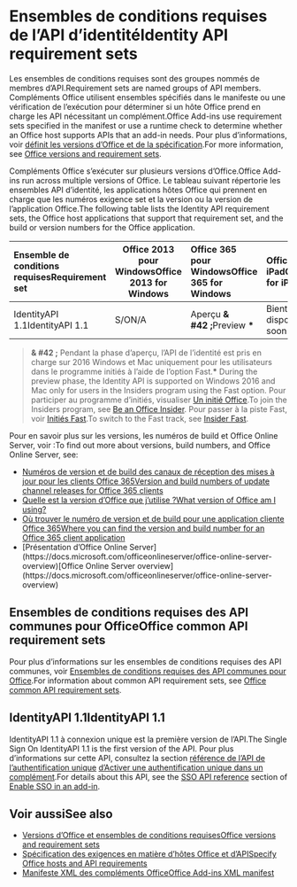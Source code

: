 # <a name="identity-api-requirement-sets"></a><span data-ttu-id="dc1ad-101">Ensembles de conditions requises de l’API d’identité</span><span class="sxs-lookup"><span data-stu-id="dc1ad-101">Identity API requirement sets</span></span>

<span data-ttu-id="dc1ad-102">Les ensembles de conditions requises sont des groupes nommés de membres d’API.</span><span class="sxs-lookup"><span data-stu-id="dc1ad-102">Requirement sets are named groups of API members.</span></span> <span data-ttu-id="dc1ad-103">Compléments Office utilisent ensembles spécifiés dans le manifeste ou une vérification de l’exécution pour déterminer si un hôte Office prend en charge les API nécessitant un complément.</span><span class="sxs-lookup"><span data-stu-id="dc1ad-103">Office Add-ins use requirement sets specified in the manifest or use a runtime check to determine whether an Office host supports APIs that an add-in needs.</span></span> <span data-ttu-id="dc1ad-104">Pour plus d’informations, voir [définit les versions d’Office et de la spécification](https://docs.microsoft.com/office/dev/add-ins/develop/office-versions-and-requirement-sets).</span><span class="sxs-lookup"><span data-stu-id="dc1ad-104">For more information, see [Office versions and requirement sets](https://docs.microsoft.com/office/dev/add-ins/develop/office-versions-and-requirement-sets).</span></span>

<span data-ttu-id="dc1ad-105">Compléments Office s’exécuter sur plusieurs versions d’Office.</span><span class="sxs-lookup"><span data-stu-id="dc1ad-105">Office Add-ins run across multiple versions of Office.</span></span> <span data-ttu-id="dc1ad-106">Le tableau suivant répertorie les ensembles API d’identité, les applications hôtes Office qui prennent en charge que les numéros exigence set et la version ou la version de l’application Office.</span><span class="sxs-lookup"><span data-stu-id="dc1ad-106">The following table lists the Identity API requirement sets, the Office host applications that support that requirement set, and the build or version numbers for the Office application.</span></span>

|  <span data-ttu-id="dc1ad-107">Ensemble de conditions requises</span><span class="sxs-lookup"><span data-stu-id="dc1ad-107">Requirement set</span></span>  | <span data-ttu-id="dc1ad-108">Office 2013 pour Windows</span><span class="sxs-lookup"><span data-stu-id="dc1ad-108">Office 2013 for Windows</span></span> | <span data-ttu-id="dc1ad-109">Office 365 pour Windows</span><span class="sxs-lookup"><span data-stu-id="dc1ad-109">Office 365 for Windows</span></span>   |  <span data-ttu-id="dc1ad-110">Office 365 pour iPad</span><span class="sxs-lookup"><span data-stu-id="dc1ad-110">Office 365 for iPad</span></span>  |  <span data-ttu-id="dc1ad-111">Office 365 pour Mac</span><span class="sxs-lookup"><span data-stu-id="dc1ad-111">Office 365 for Mac</span></span>  | <span data-ttu-id="dc1ad-112">Office Online</span><span class="sxs-lookup"><span data-stu-id="dc1ad-112">Office Online</span></span>  | <span data-ttu-id="dc1ad-113">SharePoint Online</span><span class="sxs-lookup"><span data-stu-id="dc1ad-113">SharePoint Online</span></span> | <span data-ttu-id="dc1ad-114">OneDrive.com</span><span class="sxs-lookup"><span data-stu-id="dc1ad-114">OneDrive.com</span></span> |<span data-ttu-id="dc1ad-115">Outlook.com et Exchange Online</span><span class="sxs-lookup"><span data-stu-id="dc1ad-115">Outlook.com & Exchange Online</span></span>|
|:-----|-----|:-----|:-----|:-----|:-----|:-----|:-----|:-----|
| <span data-ttu-id="dc1ad-116">IdentityAPI 1.1</span><span class="sxs-lookup"><span data-stu-id="dc1ad-116">IdentityAPI 1.1</span></span>  | <span data-ttu-id="dc1ad-117">S/O</span><span class="sxs-lookup"><span data-stu-id="dc1ad-117">N/A</span></span> | <span data-ttu-id="dc1ad-118">Aperçu **& #42 ;**</span><span class="sxs-lookup"><span data-stu-id="dc1ad-118">Preview **&#42;**</span></span> | <span data-ttu-id="dc1ad-119">Bientôt disponible</span><span class="sxs-lookup"><span data-stu-id="dc1ad-119">Coming soon</span></span> | <span data-ttu-id="dc1ad-120">Aperçu **& #42 ;**</span><span class="sxs-lookup"><span data-stu-id="dc1ad-120">Preview **&#42;**</span></span>| <span data-ttu-id="dc1ad-121">Available</span><span class="sxs-lookup"><span data-stu-id="dc1ad-121">Available</span></span> | <span data-ttu-id="dc1ad-122">Available</span><span class="sxs-lookup"><span data-stu-id="dc1ad-122">Available</span></span>| <span data-ttu-id="dc1ad-123">Bientôt disponible</span><span class="sxs-lookup"><span data-stu-id="dc1ad-123">Coming soon</span></span> | <span data-ttu-id="dc1ad-124">Bientôt disponible</span><span class="sxs-lookup"><span data-stu-id="dc1ad-124">Coming soon</span></span> |

> <span data-ttu-id="dc1ad-125">**& #42 ;** Pendant la phase d’aperçu, l’API de l’identité est pris en charge sur 2016 Windows et Mac uniquement pour les utilisateurs dans le programme initiés à l’aide de l’option Fast.</span><span class="sxs-lookup"><span data-stu-id="dc1ad-125">**&#42;** During the preview phase, the Identity API is supported on Windows 2016 and Mac only for users in the Insiders program using the Fast option.</span></span> <span data-ttu-id="dc1ad-126">Pour participer au programme d’initiés, visualiser [Un initié Office](https://products.office.com/office-insider?tab=tab-1).</span><span class="sxs-lookup"><span data-stu-id="dc1ad-126">To join the Insiders program, see [Be an Office Insider](https://products.office.com/office-insider?tab=tab-1).</span></span> <span data-ttu-id="dc1ad-127">Pour passer à la piste Fast, voir [Initiés Fast](https://answers.microsoft.com/en-us/msoffice/forum/msoffice_officeinsider-mso_win10-msoinsider_reg/its-here-office-insider-fast-for-office-2016-on/dbe8e7bb-9523-44a4-948b-9436fedfd961).</span><span class="sxs-lookup"><span data-stu-id="dc1ad-127">To switch to the Fast track, see [Insider Fast](https://answers.microsoft.com/en-us/msoffice/forum/msoffice_officeinsider-mso_win10-msoinsider_reg/its-here-office-insider-fast-for-office-2016-on/dbe8e7bb-9523-44a4-948b-9436fedfd961).</span></span>

<span data-ttu-id="dc1ad-128">Pour en savoir plus sur les versions, les numéros de build et Office Online Server, voir :</span><span class="sxs-lookup"><span data-stu-id="dc1ad-128">To find out more about versions, build numbers, and Office Online Server, see:</span></span>

- [<span data-ttu-id="dc1ad-129">Numéros de version et de build des canaux de réception des mises à jour pour les clients Office 365</span><span class="sxs-lookup"><span data-stu-id="dc1ad-129">Version and build numbers of update channel releases for Office 365 clients</span></span>](https://support.office.com/article/version-and-build-numbers-of-update-channel-releases-ae942449-1fca-4484-898b-a933ea23def7)
- [<span data-ttu-id="dc1ad-130">Quelle est la version d’Office que j’utilise ?</span><span class="sxs-lookup"><span data-stu-id="dc1ad-130">What version of Office am I using?</span></span>](https://support.office.com/article/What-version-of-Office-am-I-using-932788b8-a3ce-44bf-bb09-e334518b8b19)
- [<span data-ttu-id="dc1ad-131">Où trouver le numéro de version et de build pour une application cliente Office 365</span><span class="sxs-lookup"><span data-stu-id="dc1ad-131">Where you can find the version and build number for an Office 365 client application</span></span>](https://support.office.com/article/version-and-build-numbers-of-update-channel-releases-ae942449-1fca-4484-898b-a933ea23def7)
- <span data-ttu-id="dc1ad-132">
  [Présentation d’Office Online Server](https://docs.microsoft.com/officeonlineserver/office-online-server-overview)</span><span class="sxs-lookup"><span data-stu-id="dc1ad-132">[Office Online Server overview](https://docs.microsoft.com/officeonlineserver/office-online-server-overview)</span></span>

## <a name="office-common-api-requirement-sets"></a><span data-ttu-id="dc1ad-133">Ensembles de conditions requises des API communes pour Office</span><span class="sxs-lookup"><span data-stu-id="dc1ad-133">Office common API requirement sets</span></span>

<span data-ttu-id="dc1ad-134">Pour plus d’informations sur les ensembles de conditions requises des API communes, voir [Ensembles de conditions requises des API communes pour Office](office-add-in-requirement-sets.md).</span><span class="sxs-lookup"><span data-stu-id="dc1ad-134">For information about common API requirement sets, see [Office common API requirement sets](office-add-in-requirement-sets.md).</span></span>

## <a name="identityapi-11"></a><span data-ttu-id="dc1ad-135">IdentityAPI 1.1</span><span class="sxs-lookup"><span data-stu-id="dc1ad-135">IdentityAPI 1.1</span></span> 

<span data-ttu-id="dc1ad-136">IdentityAPI 1.1 à connexion unique est la première version de l’API.</span><span class="sxs-lookup"><span data-stu-id="dc1ad-136">The Single Sign On IdentityAPI 1.1 is the first version of the API.</span></span> <span data-ttu-id="dc1ad-137">Pour plus d’informations sur cette API, consultez la section [référence de l’API de l’authentification unique](https://docs.microsoft.com/office/dev/add-ins/develop/sso-in-office-add-ins#sso-api-reference) [d’Activer une authentification unique dans un complément](https://docs.microsoft.com/office/dev/add-ins/develop/sso-in-office-add-ins).</span><span class="sxs-lookup"><span data-stu-id="dc1ad-137">For details about this API, see the [SSO API reference](https://docs.microsoft.com/office/dev/add-ins/develop/sso-in-office-add-ins#sso-api-reference) section of [Enable SSO in an add-in](https://docs.microsoft.com/office/dev/add-ins/develop/sso-in-office-add-ins).</span></span>

## <a name="see-also"></a><span data-ttu-id="dc1ad-138">Voir aussi</span><span class="sxs-lookup"><span data-stu-id="dc1ad-138">See also</span></span>

- [<span data-ttu-id="dc1ad-139">Versions d’Office et ensembles de conditions requises</span><span class="sxs-lookup"><span data-stu-id="dc1ad-139">Office versions and requirement sets</span></span>](https://docs.microsoft.com/office/dev/add-ins/develop/office-versions-and-requirement-sets)
- [<span data-ttu-id="dc1ad-140">Spécification des exigences en matière d’hôtes Office et d’API</span><span class="sxs-lookup"><span data-stu-id="dc1ad-140">Specify Office hosts and API requirements</span></span>](https://docs.microsoft.com/office/dev/add-ins/develop/specify-office-hosts-and-api-requirements)
- [<span data-ttu-id="dc1ad-141">Manifeste XML des compléments Office</span><span class="sxs-lookup"><span data-stu-id="dc1ad-141">Office Add-ins XML manifest</span></span>](https://docs.microsoft.com/office/dev/add-ins/develop/add-in-manifests)
